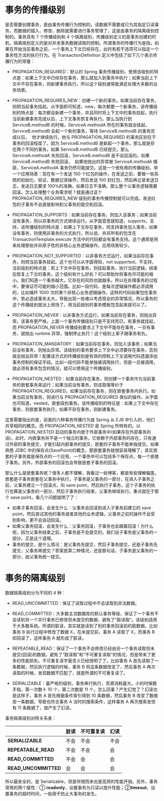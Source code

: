﻿# 事务的传播级别

是否需要创建事务，是由事务传播行为控制的。读数据不需要或只为其指定只读事务，而数据的插入、修改、删除就需要进行事务管理了，这是由事务的隔离级别控制的。事务具有 7 个传播级别和 4 个隔离级别，传播级别定义的是事务创建的时机，隔离级别定义的是对并发事务数据读取的控制。所谓事务的传播行为是指，如果在开始当前事务之前，一个事务上下文已经存在，此时有若干选项可以指定一个事务性方法的执行行为。在 TransactionDefinition 定义中包括了如下几个表示传播行为的常量：

- PROPAGATION_REQUIRED：默认的 Spring 事务传播级别，使用该级别的特点是：如果上下文中已经存在事务，那么就加入到事务中执行；如果当前上下文中不存在事务，则新建事务执行。所以这个级别通常能满足处理大多数的业务场景。

- PROPAGATION_REQUIRES_NEW：创建一个新的事务，如果当前存在事务，则把当前事务挂起。从字面即可知道，new，每次都要一个新事务，该传播级别的特点是：每次都会新建一个事务，并且同时将上下文中的事务挂起，执行当前新建事务完成以后，上下文事务恢复再执行。那么当执行到 ServiceB.methodB 的时候，ServiceA.methodA 所在的事务就会挂起，ServiceB.methodB 会起一个新的事务，等待 ServiceB.methodB 的事务完成以后，  他才继续执行。他与 PROPAGATION_REQUIRED 的事务区别在于事务的回滚程度了。因为 ServiceB.methodB 是新起一个事务，那么就是存在两个不同的事务。如果 ServiceB.methodB 已经提交，那么 ServiceA.methodA 失败回滚，ServiceB.methodB 是不会回滚的。如果 ServiceB.methodB 失败回滚，  如果他抛出的异常被 ServiceA.methodA 捕获，ServiceA.methodA 事务仍然可能提交。这是一个很有用的传播级别，举一个应用场景：现在有一个发送 100 个红包的操作，在发送之前，要做一些系统的初始化、验证、数据记录操作，然后发送 100 封红包，然后再记录发送日志，发送日志要求 100%的准确，如果日志不准确，那么整个父事务逻辑需要回滚。怎么处理整个业务需求呢？就是通过这个 PROPAGATION_REQUIRES_NEW 级别的事务传播控制就可以完成。发送红包的子事务不会直接影响到父事务的提交和回滚。

- PROPAGATION_SUPPORTS：如果当前存在事务，则加入该事务；如果当前没有事务，则以非事务的方式继续运行。从字面意思就知道，supports，支持，该传播级别的特点是：如果上下文存在事务，则支持事务加入事务，如果没有事务，则使用非事务的方式执行。所以说，并非所有的包含在 TransactionTemplate.execute 方法中的代码都会有事务支持。这个通常是用来处理那些并非原子性的非核心业务逻辑操作。应用场景较少。

- PROPAGATION_NOT_SUPPORTED：以非事务方式运行，如果当前存在事务，则把当前事务挂起。这个也可以从字面得知，not supported，不支持，当前级别的特点是：若上下文中存在事务，则挂起事务，执行当前逻辑，结束后恢复上下文的事务。这个级别有什么好处？可以帮助你将事务尽可能的缩小。我们知道一个事务越大，它存在的风险也就越多。所以在处理事务的过程中，要保证尽可能的缩小范围。比如一段代码，是每次逻辑操作都必须调用的，比如循环 1000 次的某个非核心业务逻辑操作。这样的代码如果包在事务中，势必造成事务太大，导致出现一些难以考虑周全的异常情况，所以事务的这个传播级别就派上用场了。用当前级别的事务模板包含起来就可以了。

- PROPAGATION_NEVER：以非事务方式运行，如果当前存在事务，则抛出异常。该事务更严格，上面一个事务传播级别只是不支持而已，有事务就挂起，而 PROPAGATION_NEVER 传播级别要求上下文中不能存在事务，一旦有事务，就抛出 runtime 异常，强制停止执行！这个级别上辈子跟事务有仇。

- PROPAGATION_MANDATORY：如果当前存在事务，则加入该事务；如果当前没有事务，则抛出异常。该级别的事务要求上下文中必须要存在事务，否则就会抛出异常！配置该方式的传播级别是有效的控制上下文调用代码遗漏添加事务控制的保证手段。比如一段代码不能单独被调用执行，但是一旦被调用，就必须有事务包含的情况，就可以使用这个传播级别。

- PROPAGATION_NESTED：如果当前存在事务，则创建一个事务作为当前事务的嵌套事务来运行；如果当前没有事务，则该取值等价于 PROPAGATION_REQUIRED。如果当前存在事务，则在嵌套事务内执行。如果当前没有事务，则进行与 PROPAGATION_REQUIRED 类似的操作。从字面也可知道，nested，嵌套级别事务。该传播级别的特征是：如果上下文中存在事务，则嵌套事务执行，如果不存在事务，则新建事务。

这里需要指出的是，前面的六种事务传播行为是 Spring 从 EJB 中引入的，他们共享相同的概念。而 PROPAGATION_NESTED 是 Spring 所特有的。以 PROPAGATION_NESTED 启动的事务内嵌于外部事务中(如果存在外部事务的话)，此时，内嵌事务并不是一个独立的事务，它依赖于外部事务的存在，只有通过外部的事务提交，才能引起内部事务的提交，嵌套的子事务不能单独提交。如果熟悉 JDBC 中的保存点(SavePoint)的概念，那嵌套事务就很容易理解了，其实嵌套的子事务就是保存点的一个应用，一个事务中可以包括多个保存点，每一个嵌套子事务。另外，外部事务的回滚也会导致嵌套子事务的回滚。

那么什么是嵌套事务呢？很多人都不理解，我看过一些博客，都是有些理解偏差。嵌套是子事务嵌套在父事务中执行，子事务是父事务的一部分，在进入子事务之前，父事务建立一个回滚点，叫 save point，然后执行子事务，这个子事务的执行也算是父事务的一部分，然后子事务执行结束，父事务继续执行。重点就在于那个 save point。看几个问题就明了了：

- 如果子事务回滚，会发生什么：父事务会回滚到进入子事务前建立的 save point，然后尝试其他的事务或者其他的业务逻辑，父事务之前的操作不会受到影响，更不会自动回滚。
- 如果父事务回滚，会发生什么：父事务回滚，子事务也会跟着回滚！为什么呢，因为父事务结束之前，子事务是不会提交的，我们说子事务是父事务的一部分，正是这个道理。
- 事务的提交，是什么情况：是父事务先提交，然后子事务提交，还是子事务先提交，父事务再提交？答案是第二种情况，还是那句话，子事务是父事务的一部分，由父事务统一提交。

# 事务的隔离级别

数据隔离级别分为不同的 4 种：

- READ_UNCOMMITTED：保证了读取过程中不会读取到非法数据。

- READ_COMMITTED：大多数主流数据库的默认事务等级，保证了一个事务不会读到另一个并行事务已修改但未提交的数据，避免了“脏读取”。该级别适用于大多数系统。所谓的脏读，其实就是读到了别的事务回滚前的脏数据。比如事务 B 执行过程中修改了数据 X，在未提交前，事务 A 读取了 X，而事务 B 却回滚了，这样事务 A 就形成了脏读。

- REPEATABLE_READ：保证了一个事务不会修改已经由另一个事务读取但未提交(回滚)的数据。避免了“脏读取”和“不可重复读取”的情况，但是带来了更多的性能损失。不可重复读字面含义已经很明了了，比如事务 A 首先读取了一条数据，然后执行逻辑的时候，事务 B 将这条数据改变了，然后事务 A 再次读取的时候，发现数据不匹配了，就是所谓的不可重复读了。

- SERIALIZABLE：最严格的级别，事务串行执行，资源消耗最大。小的时候数手指，第一次数十 10 个，第二次数是 11 个，怎么回事？产生幻觉了？幻读也是这样子，事务 A 首先根据条件索引得到 10 条数据，然后事务 B 改变了数据库一条数据，导致也符合事务 A 当时的搜索条件，这样事务 A 再次搜索发现有 11 条数据了，就产生了幻读。

事务隔离级别对照关系表：

|                      | **脏读** | **不可重复读** | **幻读** |
| -------------------- | -------- | -------------- | -------- |
| **SERIALIZABLE**     | 不会     | 不会           | 不会     |
| **REPEATABLE_READ**  | 不会     | 不会           | 会       |
| **READ_COMMITTED**   | 不会     | 会             | 会       |
| **READ_UNCOMMITTED** | 会       | 会             | 会       |

所以最安全的，是 Serializable，但是伴随而来也是高昂的性能开销。另外，事务常用的两个属性：① **readonly**，设置事务为只读以提升性能；②**timeout**，设置事务的超时时间，一般用于防止大事务的发生。
